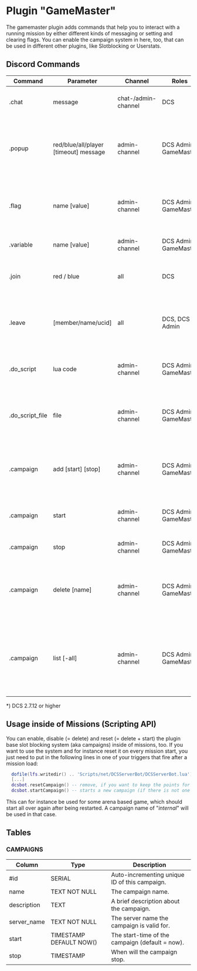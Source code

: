 # Plugin "GameMaster"
The gamemaster plugin adds commands that help you to interact with a running mission by either different kinds of 
messaging or setting and clearing flags. You can enable the campaign system in here, too, that can be used in different
other plugins, like Slotblocking or Userstats.

## Discord Commands

| Command         | Parameter                             | Channel             | Roles                 | Description                                                                                                       |
|-----------------|---------------------------------------|---------------------|-----------------------|-------------------------------------------------------------------------------------------------------------------|
| .chat           | message                               | chat-/admin-channel | DCS                   | Send a message to the DCS in-game-chat.                                                                           |
| .popup          | red/blue/all/player [timeout] message | admin-channel       | DCS Admin, GameMaster | Send a popup to the dedicated coalition or player* in game with an optional timeout.                              |
| .flag           | name [value]                          | admin-channel       | DCS Admin, GameMaster | Sets (or clears) a flag inside the running mission or returns the current value.                                  |
| .variable       | name [value]                          | admin-channel       | DCS Admin, GameMaster | Sets (or gets) a mission variable.                                                                                |
| .join           | red / blue                            | all                 | DCS                   | Joins either Coalition Red or Coalition Blue discord groups.                                                      |
| .leave          | [member/name/ucid]                    | all                 | DCS, DCS Admin        | Leave the current coalition. DCS Admin can force players leave their coalition.                                   |
| .do_script      | lua code                              | admin-channel       | DCS Admin, GameMaster | Run specific lua code inside the running mission.                                                                 |
| .do_script_file | file                                  | admin-channel       | DCS Admin, GameMaster | Load a script (relative to Saved Games\DCS...) into the running mission.                                          |
| .campaign       | add <name> [start] [stop]             | admin-channel       | DCS Admin, GameMaster | Creates a new campaign "name", starting at "start" and ending at "stop".                                          |
| .campaign       | start <name>                          | admin-channel       | DCS Admin, GameMaster | Starts a new campaign with the provided name, if none is running.                                                 |
| .campaign       | stop                                  | admin-channel       | DCS Admin, GameMaster | Stops the current campaign.                                                                                       |
| .campaign       | delete [name]                         | admin-channel       | DCS Admin, GameMaster | Deletes a campaign out of the list. If no name is provided the current campaign will be deleted.                  |
| .campaign       | list [-all]                           | admin-channel       | DCS Admin, GameMaster | Lists all available campaigns. If "-all" is not provided (default), only campaigns from now on will be displayed. |

*) DCS 2.7.12 or higher

## Usage inside of Missions (Scripting API)
You can enable, disable (= delete) and reset (= delete + start) the plugin base slot blocking system (aka campaigns) 
inside of missions, too. If you want to use the system and for instance reset it on every mission start, you just need 
to put in the following lines in one of your triggers that fire after a mission load:
```lua
  dofile(lfs.writedir() .. 'Scripts/net/DCSServerBot/DCSServerBot.lua')
  [...]
  dcsbot.resetCampaign() -- remove, if you want to keep the points for players
  dcsbot.startCampaign() -- starts a new campaign (if there is not one started already)
```
This can for instance be used for some arena based game, which should start all over again after being restarted.
A campaign name of "_internal_" will be used in that case.

## Tables
### CAMPAIGNS
| Column      | Type                    | Description                                     |
|-------------|-------------------------|-------------------------------------------------|
| #id         | SERIAL                  | Auto-incrementing unique ID of this campaign.   |
| name        | TEXT NOT NULL           | The campaign name.                              |
| description | TEXT                    | A brief description about the campaign.         |
| server_name | TEXT NOT NULL           | The server name the campaign is valid for.      |
| start       | TIMESTAMP DEFAULT NOW() | The start-time of the campaign (default = now). |
| stop        | TIMESTAMP               | When will the campaign stop.                    |
